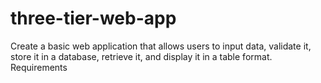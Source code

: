 # three-tier-web-app
Create a basic web application that allows users to input data, validate it, store it in a database, retrieve it, and display it in a table format. Requirements
